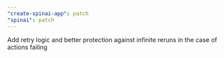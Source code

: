 ```yaml
---
"create-spinai-app": patch
"spinai": patch
---
```


Add retry logic and better protection against infinite reruns in the case of actions failing
